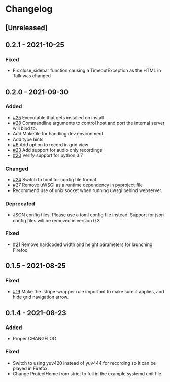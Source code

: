 # Changelog

## [Unreleased]

## 0.2.1 - 2021-10-25

### Fixed

-   Fix close_sidebar function causing a TimeoutException as the HTML in Talk was changed

## 0.2.0 - 2021-09-30

### Added

-   [#25](https://github.com/MetaProvide/talked/issues/25) Executable that gets installed on install
-   [#28](https://github.com/MetaProvide/talked/issues/28) Commandline arguments to control host and port the internal server will bind to.
-   Add Makefile for handling dev environment
-   Add type hints
-   [#6](https://github.com/MetaProvide/talked/issues/6) Add option to record in grid view
-   [#23](https://github.com/MetaProvide/talked/issues/23) Add support for audio only recordings
-   [#20](https://github.com/MetaProvide/talked/issues/20) Verify support for python 3.7

### Changed

-   [#24](https://github.com/MetaProvide/talked/issues/24) Switch to toml for config file format
-   [#27](https://github.com/MetaProvide/talked/issues/27) Remove uWSGI as a runtime dependency in pyproject file
-   Recommend use of unix socket when running uwsgi behind webserver.

### Deprecated

-   JSON config files. Please use a toml config file instead. Support for json config files will be removed in version 0.3

### Fixed

-   [#21](https://github.com/MetaProvide/talked/issues/21) Remove hardcoded width and height parameters for launching Firefox

## 0.1.5 - 2021-08-25

### Fixed

-   [#19](https://github.com/MetaProvide/talked/issues/19) Make the .stripe-wrapper rule important to make sure it applies, and hide grid navigation arrow.

## 0.1.4 - 2021-08-23

### Added

-   Proper CHANGELOG

### Fixed

-   Switch to using yuv420 instead of yuv444 for recording so it can be played in Firefox.
-   Change ProtectHome from strict to full in the example systemd unit file.

